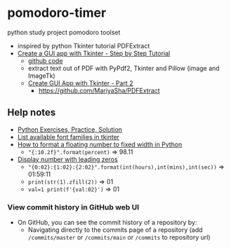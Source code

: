 # pomodoro-timer
python study project pomodoro toolset

- inspired by python Tkinter tutorial PDFExtract
- [Create a GUI app with Tkinter - Step by Step Tutorial](https://youtu.be/itRLRfuL_PQ)
    - [github code](https://github.com/MariyaSha/PDFextract_text/tree/main/finishedProject)
    - extract text out of PDF with PyPdf2, Tkinter and Pillow (image and ImageTk)
    - [Create GUI App with Tkinter - Part 2](https://www.youtube.com/watch?v=y8PR4lTAh5E)
      - https://github.com/MariyaSha/PDFExtract

## Help notes
- [Python Exercises, Practice, Solution](https://www.w3resource.com/python-exercises/)
- [List available font families in tkinter](https://stackoverflow.com/questions/39614027/list-available-font-families-in-tkinter)
- [How to format a floating number to fixed width in Python](https://stackoverflow.com/questions/8885663/how-to-format-a-floating-number-to-fixed-width-in-python)
  - `"{:10.2f}".format(percent)` => 98.11
- [Display number with leading zeros](https://stackoverflow.com/questions/134934/display-number-with-leading-zeros)
  - `"{0:02}:{1:02}:{2:02}".format(int(hours),int(mins),int(sec))` => 01:59:11
  - `print(str(1).zfill(2))` => 01
  - `val=1 print(f'{val:02}')`  => 01

### View commit history in GitHub web UI
  - On GitHub, you can see the commit history of a repository by:
    - Navigating directly to the commits page of a repository (add `/commits/master` or `/commits/main` or `/commits` to repository url)